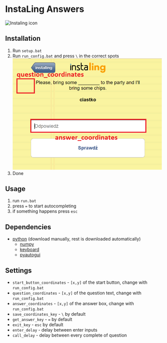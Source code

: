 # InstaLing Answers

![Instaling icon](https://instaling.pl/marketing/static/assets/InstaLing_face.svg)

## Installation

1. Run `setup.bat`
2. Run `run_config.bat` and press `\` in the correct spots
![Explaination of coordinates](coordinates.png)
3. Done


## Usage

1. run `run.bat`
2. press `=` to start autocompleting
3. if something happens press `esc`  

## Dependencies

- [python](https://www.python.org/) (download manually, rest is downloaded automatically)
    - [numpy](https://pypi.org/project/numpy/)
    - [keyboard](https://pypi.org/project/keyboard/)
    - [pyautogui](https://pypi.org/project/PyAutoGUI/)

## Settings

- `start_button_coordinates` - `[x,y]` of the start button, change with `run_config.bat`
- `question_coordinates` - `[x,y]` of the question text, change with `run_config.bat`
- `answer_coordinates` - `[x,y]` of the answer box, change with `run_config.bat`
- `save_coordinates_key` - `\` by default
- `get_answer_key` - `=` by default
- `exit_key` - `esc` by default
- `enter_delay` - delay between enter inputs
- `call_delay` - delay between every complete of question

